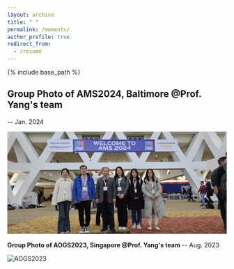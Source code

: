 ```yaml
---
layout: archive
title: " "
permalink: /moments/
author_profile: true
redirect_from:
  - /resume
---
```


{% include base_path %}

<h2> Group Photo of AMS2024, Baltimore @Prof. Yang's team  </h2>   -- Jan. 2024 



![AMS2024](/images/ST.jpg) <br>

**Group Photo of AOGS2023, Singapore @Prof. Yang's team**    -- Aug. 2023

![AOGS2023](/images/mmexport1691238112499.jpg) <br>




